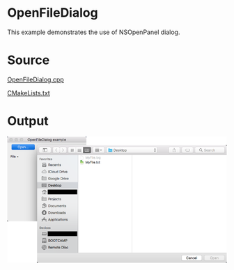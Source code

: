 # OpenFileDialog

This example demonstrates the use of NSOpenPanel dialog.

# Source

[OpenFileDialog.cpp](./OpenFileDialog.cpp)

[CMakeLists.txt](./CMakeLists.txt)

# Output

![GitHub Logo](../../docs/Pictures/OpenFileDialog.png)
